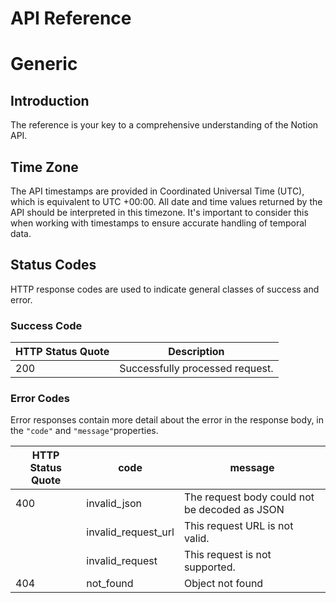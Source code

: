 # API Reference

# Generic

## Introduction

The reference is your key to a comprehensive understanding of the Notion API.

## Time Zone

The API timestamps are provided in Coordinated Universal Time (UTC), which is equivalent to UTC +00:00. All date and time values returned by the API should be interpreted in this timezone. It's important to consider this when working with timestamps to ensure accurate handling of temporal data.

## Status Codes

HTTP response codes are used to indicate general classes of success and error. 

### Success Code

| HTTP Status Quote | Description |
| --- | --- |
| 200 | Successfully processed request. |

### Error Codes

Error responses contain more detail about the error in the response body, in the `"code"` and `"message"`properties.

| HTTP Status Quote | code | message |
| --- | --- | --- |
| 400 | invalid_json | The request body could not be decoded as JSON |
|  | invalid_request_url | This request URL is not valid. |
|  | invalid_request | This request is not supported. |
| 404 | not_found | Object not found |
